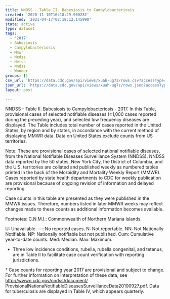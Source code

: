```yaml
---
title: NNDSS - Table II. Babesiosis to Campylobacteriosis
created: '2020-11-10T16:18:29.960282'
modified: '2021-04-17T02:18:12.145990'
state: active
type: dataset
tags:
  - '2017'
  - Babesiosis
  - Campylobacteriosis
  - Mmwr
  - Nedss
  - Netss
  - Nndss
  - Wonder
groups: []
csv_url: 'https://data.cdc.gov/api/views/xuah-ug7z/rows.csv?accessType=DOWNLOAD'
json_url: 'https://data.cdc.gov/api/views/xuah-ug7z/rows.json?accessType=DOWNLOAD'
layout: post

---
```

NNDSS - Table II. Babesiosis to Campylobacteriosis - 2017. In this Table, provisional cases of selected notifiable diseases (≥1,000 cases reported during the preceding year), and selected low frequency diseases are displayed. The Table includes total number of cases reported in the United States, by region and by states, in accordance with the current method of displaying MMWR data.  Data on United States exclude counts from US territories.

Note:
These are provisional cases of selected national notifiable diseases, from the National Notifiable Diseases Surveillance System (NNDSS). NNDSS data reported by the 50 states, New York City, the District of Columbia, and the U.S. territories are collated and published weekly as numbered tables printed in the back of the Morbidity and Mortality Weekly Report (MMWR). Cases reported by state health departments to CDC for weekly publication are provisional because of ongoing revision of information and delayed reporting. 

Case counts in this table are presented as they were published in the MMWR issues. Therefore, numbers listed in later MMWR weeks may reflect changes made to these counts as additional information becomes available. 

Footnotes:
 C.N.M.I.: Commonwealth of Northern Mariana Islands. 

U: Unavailable. —: No reported cases. N: Not reportable. NN: Not Nationally Notifiable. NP: Nationally notifiable but not published. Cum: Cumulative year-to-date counts. Med: Median. Max: Maximum. 

* Three low incidence conditions, rubella, rubella congenital, and tetanus, are in Table II to facilitate case count verification with reporting jurisdictions.
 
† Case counts for reporting year 2017 are provisional and subject to change. For further information on interpretation of these data, see http://wwwn.cdc.gov/nndss/document/ ProvisionalNationaNotifiableDiseasesSurveillanceData20100927.pdf. Data for tuberculosis are displayed in Table IV, which appears quarterly.
